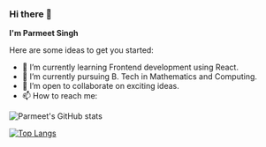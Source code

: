 ### Hi there 👋

**I'm Parmeet Singh**

Here are some ideas to get you started:

- 🔭 I’m currently learning Frontend development using React.
- 🌱 I’m currently pursuing B. Tech in Mathematics and Computing.
- 👯 I’m open to collaborate on exciting ideas.
- 📫 How to reach me: 

![Parmeet's GitHub stats](https://github-readme-stats.vercel.app/api?username=parmeet-singh28=&theme=dark&show_icons=true)

[![Top Langs](https://github-readme-stats.vercel.app/api/top-langs/?username=parmeet-singh28)](https://github.com/parmeet-singh28)
